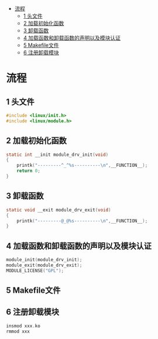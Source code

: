 
<!-- @import "[TOC]" {cmd="toc" depthFrom=1 depthTo=6 orderedList=false} -->

<!-- code_chunk_output -->

- [流程](#流程)
  - [1 头文件](#1-头文件)
  - [2 加载初始化函数](#2-加载初始化函数)
  - [3 卸载函数](#3-卸载函数)
  - [4 加载函数和卸载函数的声明以及模块认证](#4-加载函数和卸载函数的声明以及模块认证)
  - [5 Makefile文件](#5-makefile文件)
  - [6 注册卸载模块](#6-注册卸载模块)

<!-- /code_chunk_output -->

# 流程
## 1 头文件
```c
#include <linux/init.h>
#include <linux/module.h>
```

## 2 加载初始化函数
```c
static int __init module_drv_init(void)
{
    printk("---------^_^%s----------\n",__FUNCTION__);
    return 0;
}
```
## 3 卸载函数
```c
static void __exit module_drv_exit(void)
{
    printk("---------@_@%s----------\n",__FUNCTION__);
}
```
## 4 加载函数和卸载函数的声明以及模块认证
```c
module_init(module_drv_init);
module_exit(module_drv_exit);
MODULE_LICENSE("GPL");
```
## 5 Makefile文件

## 6 注册卸载模块
```c
insmod xxx.ko
rmmod xxx
```
